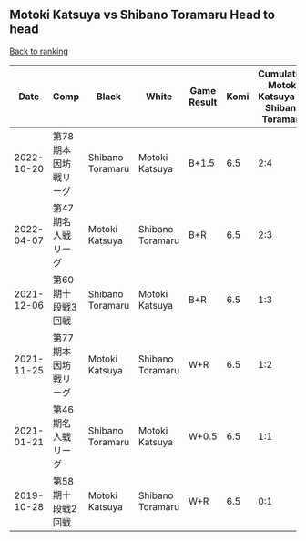 ## Motoki Katsuya vs Shibano Toramaru Head to head

[Back to ranking](../../index.md)




| **Date** | **Comp** | **Black** | **White** | **Game Result** | **Komi** | **Cumulative Motoki Katsuya Vs Shibano Toramaru** | **Motoki Katsuya Streak** | **Shibano Toramaru Streak** | 
| --- | --- | --- | --- | --- | --- | --- | --- | --- |
| 2022-10-20 | 第78期本因坊戦リーグ | Shibano Toramaru | Motoki Katsuya | B+1.5 | 6.5 | 2:4 | 0 | 1 | 
| 2022-04-07 | 第47期名人戦リーグ | Motoki Katsuya | Shibano Toramaru | B+R | 6.5 | 2:3 | 1 | 0 | 
| 2021-12-06 | 第60期十段戦3回戦 | Shibano Toramaru | Motoki Katsuya | B+R | 6.5 | 1:3 | 0 | 2 | 
| 2021-11-25 | 第77期本因坊戦リーグ | Motoki Katsuya | Shibano Toramaru | W+R | 6.5 | 1:2 | 0 | 1 | 
| 2021-01-21 | 第46期名人戦リーグ  | Shibano Toramaru | Motoki Katsuya | W+0.5 | 6.5 | 1:1 | 1 | 0 | 
| 2019-10-28 | 第58期十段戦2回戦 | Motoki Katsuya | Shibano Toramaru | W+R | 6.5 | 0:1 | 0 | 1 |




